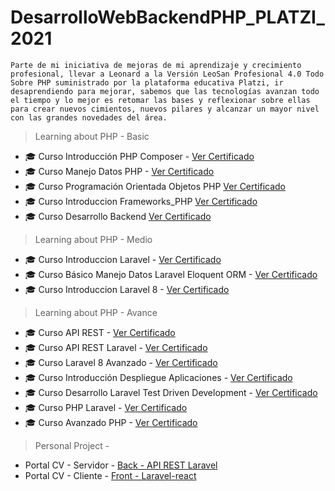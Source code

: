 # DesarrolloWebBackendPHP_PLATZI_2021

```Parte de mi iniciativa de mejoras de mi aprendizaje y crecimiento profesional, llevar a Leonard a la Versión LeoSan Profesional 4.0 Todo Sobre PHP suministrado por la plataforma educativa Platzi, ir desaprendiendo para mejorar, sabemos que las tecnologías avanzan todo el tiempo y lo mejor es retomar las bases y reflexionar sobre ellas para crear nuevos cimientos, nuevos pilares y alcanzar un mayor nivel con las grandes novedades del área. ```
 

> Learning about PHP - Basic 

- 🎓 Curso Introducción PHP Composer - [Ver Certificado](https://github.com/LeoSan/DesarrolloWebBackendPHP_PLATZI_2021/blob/main/01_Basico/00_Curso_Introducci%C3%B3nPHPComposer/Examen/2021_Diploma-php_composer_platzi.pdf)
- 🎓 Curso Manejo Datos PHP - [Ver Certificado](https://github.com/LeoSan/DesarrolloWebBackendPHP_PLATZI_2021/blob/main/01_Basico/01_CursoManejoDatosPHP/Examen/2021_Diploma-datos-php_2021.pdf)
- 🎓 Curso Programación Orientada Objetos PHP [Ver Certificado](https://github.com/LeoSan/DesarrolloWebBackendPHP_PLATZI_2021/blob/main/01_Basico/02_Curso_ProgramacionOrientadaObjetosPHP/Examen/2021_Diploma-php-poo_PLATZI.pdf)
- 🎓 Curso Introduccion Frameworks_PHP [Ver Certificado](https://github.com/LeoSan/DesarrolloWebBackendPHP_PLATZI_2021/blob/main/01_Basico/03_Curso_Introduccion_Frameworks_PHP/Examen/2021_Diploma-php-frameworks_PLATZI.pdf)
- 🎓 Curso Desarrollo Backend [Ver Certificado](https://github.com/LeoSan/DesarrolloWebBackendPHP_PLATZI_2021/blob/main/01_Basico/04_CursoIntroduccionDesarrolloBackend/Examen/2021_Diploma-introduccion-backend_PLATZI.pdf)


> Learning about PHP - Medio 

- 🎓 Curso Introduccion Laravel - [Ver Certificado](#)
- 🎓 Curso Básico Manejo Datos Laravel Eloquent ORM - [Ver Certificado](#)
- 🎓 Curso Introduccion Laravel 8 - [Ver Certificado](#)

> Learning about PHP - Avance

- 🎓 Curso API REST - [Ver Certificado](#)
- 🎓 Curso API REST Laravel - [Ver Certificado](#)
- 🎓 Curso Laravel 8 Avanzado - [Ver Certificado](#)
- 🎓 Curso Introducción Despliegue Aplicaciones - [Ver Certificado](#)
- 🎓 Curso Desarrollo Laravel Test Driven Development - [Ver Certificado](#)
- 🎓 Curso PHP Laravel - [Ver Certificado](#)
- 🎓 Curso Avanzado PHP - [Ver Certificado](#)

> Personal Project - 
- Portal CV - Servidor -  [Back - API REST Laravel](https://github.com/LeoSan/servidor-cv)
- Portal CV - Cliente  -  [Front - Laravel-react](#)
